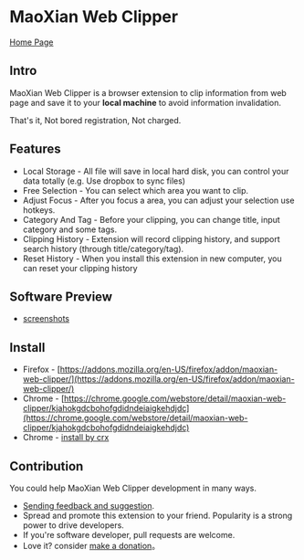 
# MaoXian Web Clipper

[Home Page](https://mika-cn.github.io/maoxian-web-clipper/index.html)

## Intro

MaoXian Web Clipper is a browser extension to clip information from web page and save it to your **local machine** to avoid information invalidation.

That's it, Not bored registration, Not charged.


## Features
* Local Storage - All file will save in local hard disk, you can control your data totally (e.g. Use dropbox to sync files)
* Free Selection - You can select which area you want to clip.
* Adjust Focus - After you focus a area, you can adjust your selection use hotkeys.
* Category And Tag - Before your clipping, you can change title, input category and some tags.
* Clipping History - Extension will record clipping history, and support search history (through title/category/tag).
* Reset History - When you install this extension in new computer, you can reset your clipping history

## Software Preview
* [screenshots](https://mika-cn.github.io/maoxian-web-clipper/screenshots.html)

## Install

* Firefox - [https://addons.mozilla.org/en-US/firefox/addon/maoxian-web-clipper/](https://addons.mozilla.org/en-US/firefox/addon/maoxian-web-clipper/)
* Chrome - [https://chrome.google.com/webstore/detail/maoxian-web-clipper/kjahokgdcbohofgdidndeiaigkehdjdc](https://chrome.google.com/webstore/detail/maoxian-web-clipper/kjahokgdcbohofgdidndeiaigkehdjdc)
* Chrome - [install by crx](https://mika-cn.github.io/maoxian-web-clipper/chrome-install-by-crx.html)

## Contribution
You could help MaoXian Web Clipper development in many ways.

* [Sending feedback and suggestion](https://github.com/mika-cn/maoxian-web-clipper/issues).
* Spread and promote this extension to your friend. Popularity is a strong power to drive developers.
* If you're software developer, pull requests are welcome.
* Love it? consider [make a donation](https://mika-cn.github.io/maoxian-web-clipper/donate.html)。
